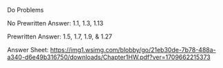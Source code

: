 Do Problems

No Prewritten Answer: 1.1, 1.3, 1.13

Prewritten Answer: 1.5, 1.7, 1.9, & 1.27

Answer Sheet: https://img1.wsimg.com/blobby/go/21eb30de-7b78-488a-a340-d6e49b316750/downloads/Chapter1HW.pdf?ver=1709662215373
